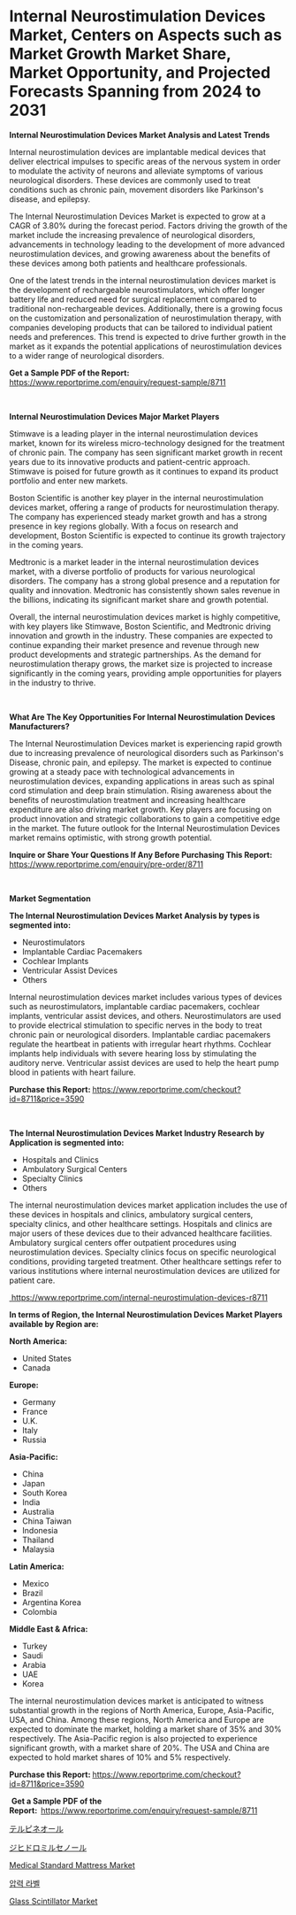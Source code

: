 <p><h1>Internal Neurostimulation Devices Market, Centers on Aspects such as Market Growth Market Share, Market Opportunity, and Projected Forecasts Spanning from 2024 to 2031</h1></p><p><strong>Internal Neurostimulation Devices Market Analysis and Latest Trends</strong></p>
<p><p>Internal neurostimulation devices are implantable medical devices that deliver electrical impulses to specific areas of the nervous system in order to modulate the activity of neurons and alleviate symptoms of various neurological disorders. These devices are commonly used to treat conditions such as chronic pain, movement disorders like Parkinson's disease, and epilepsy.</p><p>The Internal Neurostimulation Devices Market is expected to grow at a CAGR of 3.80% during the forecast period. Factors driving the growth of the market include the increasing prevalence of neurological disorders, advancements in technology leading to the development of more advanced neurostimulation devices, and growing awareness about the benefits of these devices among both patients and healthcare professionals.</p><p>One of the latest trends in the internal neurostimulation devices market is the development of rechargeable neurostimulators, which offer longer battery life and reduced need for surgical replacement compared to traditional non-rechargeable devices. Additionally, there is a growing focus on the customization and personalization of neurostimulation therapy, with companies developing products that can be tailored to individual patient needs and preferences. This trend is expected to drive further growth in the market as it expands the potential applications of neurostimulation devices to a wider range of neurological disorders.</p></p>
<p><strong>Get a Sample PDF of the Report:&nbsp;</strong> <a href="https://www.reportprime.com/enquiry/request-sample/8711">https://www.reportprime.com/enquiry/request-sample/8711</a></p>
<p>&nbsp;</p>
<p><strong>Internal Neurostimulation Devices Major Market Players</strong></p>
<p><p>Stimwave is a leading player in the internal neurostimulation devices market, known for its wireless micro-technology designed for the treatment of chronic pain. The company has seen significant market growth in recent years due to its innovative products and patient-centric approach. Stimwave is poised for future growth as it continues to expand its product portfolio and enter new markets.</p><p>Boston Scientific is another key player in the internal neurostimulation devices market, offering a range of products for neurostimulation therapy. The company has experienced steady market growth and has a strong presence in key regions globally. With a focus on research and development, Boston Scientific is expected to continue its growth trajectory in the coming years.</p><p>Medtronic is a market leader in the internal neurostimulation devices market, with a diverse portfolio of products for various neurological disorders. The company has a strong global presence and a reputation for quality and innovation. Medtronic has consistently shown sales revenue in the billions, indicating its significant market share and growth potential.</p><p>Overall, the internal neurostimulation devices market is highly competitive, with key players like Stimwave, Boston Scientific, and Medtronic driving innovation and growth in the industry. These companies are expected to continue expanding their market presence and revenue through new product developments and strategic partnerships. As the demand for neurostimulation therapy grows, the market size is projected to increase significantly in the coming years, providing ample opportunities for players in the industry to thrive.</p></p>
<p>&nbsp;</p>
<p><strong>What Are The Key Opportunities For Internal Neurostimulation Devices Manufacturers?</strong></p>
<p><p>The Internal Neurostimulation Devices market is experiencing rapid growth due to increasing prevalence of neurological disorders such as Parkinson's Disease, chronic pain, and epilepsy. The market is expected to continue growing at a steady pace with technological advancements in neurostimulation devices, expanding applications in areas such as spinal cord stimulation and deep brain stimulation. Rising awareness about the benefits of neurostimulation treatment and increasing healthcare expenditure are also driving market growth. Key players are focusing on product innovation and strategic collaborations to gain a competitive edge in the market. The future outlook for the Internal Neurostimulation Devices market remains optimistic, with strong growth potential.</p></p>
<p><strong>Inquire or Share Your Questions If Any Before Purchasing This Report:</strong> <a href="https://www.reportprime.com/enquiry/pre-order/8711">https://www.reportprime.com/enquiry/pre-order/8711</a></p>
<p>&nbsp;</p>
<p><strong>Market Segmentation</strong></p>
<p><strong>The Internal Neurostimulation Devices Market Analysis by types is segmented into:</strong></p>
<p><ul><li>Neurostimulators</li><li>Implantable Cardiac Pacemakers</li><li>Cochlear Implants</li><li>Ventricular Assist Devices</li><li>Others</li></ul></p>
<p><p>Internal neurostimulation devices market includes various types of devices such as neurostimulators, implantable cardiac pacemakers, cochlear implants, ventricular assist devices, and others. Neurostimulators are used to provide electrical stimulation to specific nerves in the body to treat chronic pain or neurological disorders. Implantable cardiac pacemakers regulate the heartbeat in patients with irregular heart rhythms. Cochlear implants help individuals with severe hearing loss by stimulating the auditory nerve. Ventricular assist devices are used to help the heart pump blood in patients with heart failure.</p></p>
<p><strong>Purchase this Report:&nbsp;</strong><a href="https://www.reportprime.com/checkout?id=8711&price=3590">https://www.reportprime.com/checkout?id=8711&price=3590</a></p>
<p>&nbsp;</p>
<p><strong>The Internal Neurostimulation Devices Market Industry Research by Application is segmented into:</strong></p>
<p><ul><li>Hospitals and Clinics</li><li>Ambulatory Surgical Centers</li><li>Specialty Clinics</li><li>Others</li></ul></p>
<p><p>The internal neurostimulation devices market application includes the use of these devices in hospitals and clinics, ambulatory surgical centers, specialty clinics, and other healthcare settings. Hospitals and clinics are major users of these devices due to their advanced healthcare facilities. Ambulatory surgical centers offer outpatient procedures using neurostimulation devices. Specialty clinics focus on specific neurological conditions, providing targeted treatment. Other healthcare settings refer to various institutions where internal neurostimulation devices are utilized for patient care.</p></p>
<p><a href="https://www.reportprime.com/internal-neurostimulation-devices-r8711">&nbsp;https://www.reportprime.com/internal-neurostimulation-devices-r8711</a></p>
<p><strong>In terms of Region, the Internal Neurostimulation Devices Market Players available by Region are:</strong></p>
<p>
    <p> <strong> North America: </strong>
        <ul>
            <li>United States</li>
            <li>Canada</li>
        </ul>
        </p> 
    <p> <strong> Europe: </strong>
        <ul>
            <li>Germany</li>
            <li>France</li>
            <li>U.K.</li>
            <li>Italy</li>
            <li>Russia</li>
        </ul>
        </p> 
    <p> <strong> Asia-Pacific: </strong>
        <ul>
            <li>China</li>
            <li>Japan</li>
            <li>South Korea</li>
            <li>India</li>
            <li>Australia</li>
            <li>China Taiwan</li>
            <li>Indonesia</li>
            <li>Thailand</li>
            <li>Malaysia</li>
        </ul>
        </p> 
    <p> <strong> Latin America: </strong>
        <ul>
            <li>Mexico</li>
            <li>Brazil</li>
            <li>Argentina Korea</li>
            <li>Colombia</li>
        </ul>
        </p> 
    <p> <strong> Middle East & Africa: </strong>
        <ul>
            <li>Turkey</li>
            <li>Saudi</li>
            <li>Arabia</li>
            <li>UAE</li>
            <li>Korea</li>
        </ul>
    </p>
    </p>
<p><p>The internal neurostimulation devices market is anticipated to witness substantial growth in the regions of North America, Europe, Asia-Pacific, USA, and China. Among these regions, North America and Europe are expected to dominate the market, holding a market share of 35% and 30% respectively. The Asia-Pacific region is also projected to experience significant growth, with a market share of 20%. The USA and China are expected to hold market shares of 10% and 5% respectively.</p></p>
<p><strong>Purchase this Report: </strong><a href="https://www.reportprime.com/checkout?id=8711&price=3590">https://www.reportprime.com/checkout?id=8711&price=3590</a></p>
<p>&nbsp;<strong>Get a Sample PDF of the Report:&nbsp;&nbsp;</strong><a href="https://www.reportprime.com/enquiry/request-sample/8711">https://www.reportprime.com/enquiry/request-sample/8711</a></p>
<p><strong></strong></p>
<p><p><a href="https://github.com/SantosDicki04/Market-Research-Report-List-1/blob/main/317661923101.md">テルピネオール</a></p><p><a href="https://github.com/moulafa/Market-Research-Report-List-1/blob/main/824825623100.md">ジヒドロミルセノール</a></p><p><a href="https://github.com/jaidynmorantestelletmjzya/Market-Research-Report-List-2/blob/main/medical-standard-mattress-market.md">Medical Standard Mattress Market</a></p><p><a href="https://github.com/mpodehpw07370073/Market-Research-Report-List-1/blob/main/831799921088.md">압력 라벨</a></p><p><a href="https://issuu.com/reportprime-2/docs/glass-scintillator-market-size-2030.pptx">Glass Scintillator Market</a></p></p>